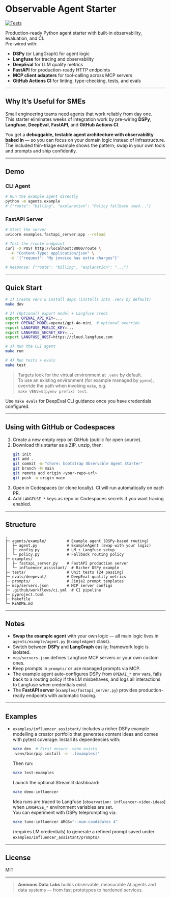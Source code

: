 # Observable Agent Starter

[![Tests](https://github.com/ammons-datalabs/observable-agent-starter/actions/workflows/ci.yml/badge.svg?branch=main)](https://github.com/ammons-datalabs/observable-agent-starter/actions/workflows/ci.yml)

Production-ready Python agent starter with built-in observability, evaluation, and CI.  
Pre-wired with:

- **DSPy** (or LangGraph) for agent logic  
- **Langfuse** for tracing and observability  
- **DeepEval** for LLM quality metrics  
- **FastAPI** for production-ready HTTP endpoints  
- **MCP client adapters** for tool-calling across MCP servers  
- **GitHub Actions CI** for linting, type-checking, tests, and evals  

---

## Why It’s Useful for SMEs

Small engineering teams need agents that work reliably from day one.  
This starter eliminates weeks of integration work by pre-wiring **DSPy**, **Langfuse**, **DeepEval**, **FastAPI**, and **GitHub Actions CI**.

You get a **debuggable, testable agent architecture with observability baked in** — so you can focus on your domain logic instead of infrastructure.  
The included thin-triage example shows the pattern; swap in your own tools and prompts and ship confidently.

---

## Demo

### CLI Agent

```bash
# Run the example agent directly
python -m agents.example
# {"route": "billing", "explanation": "Policy fallback used..."}
```

### FastAPI Server

```bash
# Start the server
uvicorn examples.fastapi_server:app --reload

# Test the /route endpoint
curl -X POST http://localhost:8000/route \
  -H "Content-Type: application/json" \
  -d '{"request": "My invoice has extra charges"}'

# Response: {"route": "billing", "explanation": "..."}
```

---

## Quick Start

```bash
# 1) Create venv & install deps (installs into .venv by default)
make dev

# 2) (Optional) export model + Langfuse creds
export OPENAI_API_KEY=...
export OPENAI_MODEL=openai/gpt-4o-mini  # optional override
export LANGFUSE_PUBLIC_KEY=...
export LANGFUSE_SECRET_KEY=...
export LANGFUSE_HOST=https://cloud.langfuse.com

# 3) Run the CLI agent
make run

# 4) Run tests + evals
make test
```

> Targets look for the virtual environment at `.venv` by default.  
> To use an existing environment (for example managed by `pyenv`), override the path when invoking `make`, e.g.  
> `make VENV=$(pyenv prefix) test`.

Use `make evals` for DeepEval CLI guidance once you have credentials configured.

---

## Using with GitHub or Codespaces

1. Create a new empty repo on GitHub (public for open source).
2. Download this starter as a ZIP, unzip, then:
   ```bash
   git init
   git add .
   git commit -m "chore: bootstrap Observable Agent Starter"
   git branch -M main
   git remote add origin <your-repo-url>
   git push -u origin main
   ```
3. Open in Codespaces (or clone locally). CI will run automatically on each PR.
4. Add `LANGFUSE_*` keys as repo or Codespaces secrets if you want tracing enabled.

---

## Structure

```
.
├─ agents/example/         # Example agent (DSPy-based routing)
│  ├─ agent.py             # ExampleAgent (swap with your logic)
│  ├─ config.py            # LM + Langfuse setup
│  └─ policy.py            # Fallback routing policy
├─ examples/
│  ├─ fastapi_server.py    # FastAPI production server
│  └─ influencer_assistant/  # Richer DSPy example
├─ tests/                  # Unit tests (24 passing)
├─ evals/deepeval/         # DeepEval quality metrics
├─ prompts/                # Jinja2 prompt templates
├─ mcp/servers.json        # MCP server configs
├─ .github/workflows/ci.yml  # CI pipeline
├─ pyproject.toml
├─ Makefile
└─ README.md
```

---

## Notes

- **Swap the example agent** with your own logic — all main logic lives in `agents/example/agent.py` (`ExampleAgent` class).  
- Switch between **DSPy** and **LangGraph** easily; framework logic is isolated.  
- `mcp/servers.json` defines Langfuse MCP servers or your own custom ones.  
- Keep prompts in `prompts/` or use managed prompts via MCP.  
- The example agent auto-configures DSPy from `OPENAI_*` env vars, falls back to a routing policy if the LM misbehaves, and logs all interactions to Langfuse when credentials exist.  
- The **FastAPI server** (`examples/fastapi_server.py`) provides production-ready endpoints with automatic tracing.

---

## Examples

- `examples/influencer_assistant/` includes a richer DSPy example modelling a creator portfolio that generates content ideas and comes with pytest coverage.
  Install its dependencies with:
  ```bash
  make dev  # First ensure .venv exists
  .venv/bin/pip install -e '.[examples]'
  ```
  Then run:
  ```bash
  make test-examples
  ```
  Launch the optional Streamlit dashboard:
  ```bash
  make demo-influencer
  ```
  Idea runs are traced to Langfuse (`observation: influencer-video-ideas`) when `LANGFUSE_*` environment variables are set.  
  You can experiment with DSPy teleprompting via:
  ```bash
  make tune-influencer ARGS="--num-candidates 4"
  ```
  (requires LM credentials) to generate a refined prompt saved under  
  `examples/influencer_assistant/prompts/`.

---

## License

MIT

---

> **Ammons Data Labs** builds observable, measurable AI agents and data systems — from fast prototypes to hardened services.
